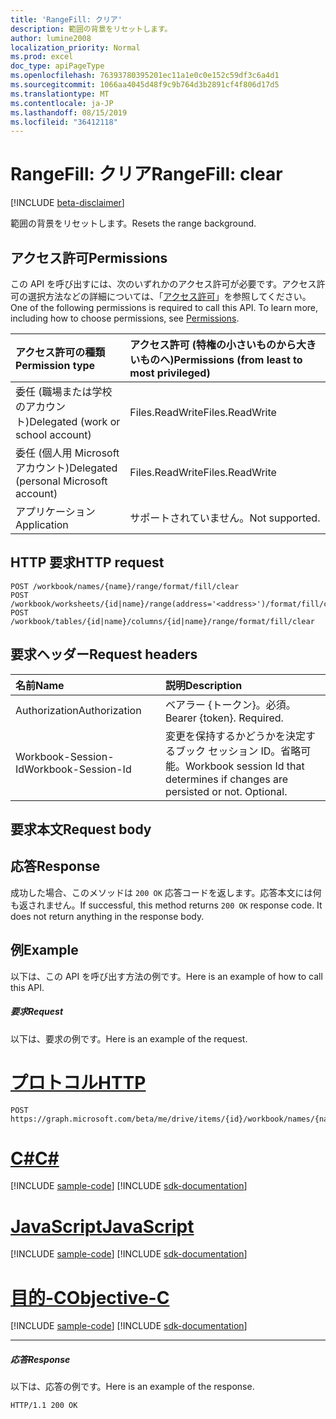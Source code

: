 ```yaml
---
title: 'RangeFill: クリア'
description: 範囲の背景をリセットします。
author: lumine2008
localization_priority: Normal
ms.prod: excel
doc_type: apiPageType
ms.openlocfilehash: 76393780395201ec11a1e0c0e152c59df3c6a4d1
ms.sourcegitcommit: 1066aa4045d48f9c9b764d3b2891cf4f806d17d5
ms.translationtype: MT
ms.contentlocale: ja-JP
ms.lasthandoff: 08/15/2019
ms.locfileid: "36412118"
---
```

# <a name="rangefill-clear"></a><span data-ttu-id="ec0d6-103">RangeFill: クリア</span><span class="sxs-lookup"><span data-stu-id="ec0d6-103">RangeFill: clear</span></span>

[!INCLUDE [beta-disclaimer](../../includes/beta-disclaimer.md)]

<span data-ttu-id="ec0d6-104">範囲の背景をリセットします。</span><span class="sxs-lookup"><span data-stu-id="ec0d6-104">Resets the range background.</span></span>
## <a name="permissions"></a><span data-ttu-id="ec0d6-105">アクセス許可</span><span class="sxs-lookup"><span data-stu-id="ec0d6-105">Permissions</span></span>
<span data-ttu-id="ec0d6-p101">この API を呼び出すには、次のいずれかのアクセス許可が必要です。アクセス許可の選択方法などの詳細については、「[アクセス許可](/graph/permissions-reference)」を参照してください。</span><span class="sxs-lookup"><span data-stu-id="ec0d6-p101">One of the following permissions is required to call this API. To learn more, including how to choose permissions, see [Permissions](/graph/permissions-reference).</span></span>

|<span data-ttu-id="ec0d6-108">アクセス許可の種類</span><span class="sxs-lookup"><span data-stu-id="ec0d6-108">Permission type</span></span>      | <span data-ttu-id="ec0d6-109">アクセス許可 (特権の小さいものから大きいものへ)</span><span class="sxs-lookup"><span data-stu-id="ec0d6-109">Permissions (from least to most privileged)</span></span>              |
|:--------------------|:---------------------------------------------------------|
|<span data-ttu-id="ec0d6-110">委任 (職場または学校のアカウント)</span><span class="sxs-lookup"><span data-stu-id="ec0d6-110">Delegated (work or school account)</span></span> | <span data-ttu-id="ec0d6-111">Files.ReadWrite</span><span class="sxs-lookup"><span data-stu-id="ec0d6-111">Files.ReadWrite</span></span>    |
|<span data-ttu-id="ec0d6-112">委任 (個人用 Microsoft アカウント)</span><span class="sxs-lookup"><span data-stu-id="ec0d6-112">Delegated (personal Microsoft account)</span></span> | <span data-ttu-id="ec0d6-113">Files.ReadWrite</span><span class="sxs-lookup"><span data-stu-id="ec0d6-113">Files.ReadWrite</span></span>    |
|<span data-ttu-id="ec0d6-114">アプリケーション</span><span class="sxs-lookup"><span data-stu-id="ec0d6-114">Application</span></span> | <span data-ttu-id="ec0d6-115">サポートされていません。</span><span class="sxs-lookup"><span data-stu-id="ec0d6-115">Not supported.</span></span> |

## <a name="http-request"></a><span data-ttu-id="ec0d6-116">HTTP 要求</span><span class="sxs-lookup"><span data-stu-id="ec0d6-116">HTTP request</span></span>
<!-- { "blockType": "ignored" } -->
```http
POST /workbook/names/{name}/range/format/fill/clear
POST /workbook/worksheets/{id|name}/range(address='<address>')/format/fill/clear
POST /workbook/tables/{id|name}/columns/{id|name}/range/format/fill/clear

```
## <a name="request-headers"></a><span data-ttu-id="ec0d6-117">要求ヘッダー</span><span class="sxs-lookup"><span data-stu-id="ec0d6-117">Request headers</span></span>
| <span data-ttu-id="ec0d6-118">名前</span><span class="sxs-lookup"><span data-stu-id="ec0d6-118">Name</span></span>       | <span data-ttu-id="ec0d6-119">説明</span><span class="sxs-lookup"><span data-stu-id="ec0d6-119">Description</span></span>|
|:---------------|:----------|
| <span data-ttu-id="ec0d6-120">Authorization</span><span class="sxs-lookup"><span data-stu-id="ec0d6-120">Authorization</span></span>  | <span data-ttu-id="ec0d6-p102">ベアラー {トークン}。必須。</span><span class="sxs-lookup"><span data-stu-id="ec0d6-p102">Bearer {token}. Required.</span></span> |
| <span data-ttu-id="ec0d6-123">Workbook-Session-Id</span><span class="sxs-lookup"><span data-stu-id="ec0d6-123">Workbook-Session-Id</span></span>  | <span data-ttu-id="ec0d6-p103">変更を保持するかどうかを決定するブック セッション ID。省略可能。</span><span class="sxs-lookup"><span data-stu-id="ec0d6-p103">Workbook session Id that determines if changes are persisted or not. Optional.</span></span>|

## <a name="request-body"></a><span data-ttu-id="ec0d6-126">要求本文</span><span class="sxs-lookup"><span data-stu-id="ec0d6-126">Request body</span></span>

## <a name="response"></a><span data-ttu-id="ec0d6-127">応答</span><span class="sxs-lookup"><span data-stu-id="ec0d6-127">Response</span></span>

<span data-ttu-id="ec0d6-p104">成功した場合、このメソッドは `200 OK` 応答コードを返します。応答本文には何も返されません。</span><span class="sxs-lookup"><span data-stu-id="ec0d6-p104">If successful, this method returns `200 OK` response code. It does not return anything in the response body.</span></span>

## <a name="example"></a><span data-ttu-id="ec0d6-130">例</span><span class="sxs-lookup"><span data-stu-id="ec0d6-130">Example</span></span>
<span data-ttu-id="ec0d6-131">以下は、この API を呼び出す方法の例です。</span><span class="sxs-lookup"><span data-stu-id="ec0d6-131">Here is an example of how to call this API.</span></span>
##### <a name="request"></a><span data-ttu-id="ec0d6-132">要求</span><span class="sxs-lookup"><span data-stu-id="ec0d6-132">Request</span></span>
<span data-ttu-id="ec0d6-133">以下は、要求の例です。</span><span class="sxs-lookup"><span data-stu-id="ec0d6-133">Here is an example of the request.</span></span>

# <a name="httptabhttp"></a>[<span data-ttu-id="ec0d6-134">プロトコル</span><span class="sxs-lookup"><span data-stu-id="ec0d6-134">HTTP</span></span>](#tab/http)
<!-- {
  "blockType": "request",
  "name": "rangefill_clear"
}-->
```http
POST https://graph.microsoft.com/beta/me/drive/items/{id}/workbook/names/{name}/range/format/fill/clear
```
# <a name="ctabcsharp"></a>[<span data-ttu-id="ec0d6-135">C#</span><span class="sxs-lookup"><span data-stu-id="ec0d6-135">C#</span></span>](#tab/csharp)
[!INCLUDE [sample-code](../includes/snippets/csharp/rangefill-clear-csharp-snippets.md)]
[!INCLUDE [sdk-documentation](../includes/snippets/snippets-sdk-documentation-link.md)]

# <a name="javascripttabjavascript"></a>[<span data-ttu-id="ec0d6-136">JavaScript</span><span class="sxs-lookup"><span data-stu-id="ec0d6-136">JavaScript</span></span>](#tab/javascript)
[!INCLUDE [sample-code](../includes/snippets/javascript/rangefill-clear-javascript-snippets.md)]
[!INCLUDE [sdk-documentation](../includes/snippets/snippets-sdk-documentation-link.md)]

# <a name="objective-ctabobjc"></a>[<span data-ttu-id="ec0d6-137">目的-C</span><span class="sxs-lookup"><span data-stu-id="ec0d6-137">Objective-C</span></span>](#tab/objc)
[!INCLUDE [sample-code](../includes/snippets/objc/rangefill-clear-objc-snippets.md)]
[!INCLUDE [sdk-documentation](../includes/snippets/snippets-sdk-documentation-link.md)]

---


##### <a name="response"></a><span data-ttu-id="ec0d6-138">応答</span><span class="sxs-lookup"><span data-stu-id="ec0d6-138">Response</span></span>
<span data-ttu-id="ec0d6-139">以下は、応答の例です。</span><span class="sxs-lookup"><span data-stu-id="ec0d6-139">Here is an example of the response.</span></span> 
<!-- {
  "blockType": "response",
  "truncated": true,
  "@odata.type": "microsoft.graph.none"
} -->
```http
HTTP/1.1 200 OK
```

<!-- uuid: 8fcb5dbc-d5aa-4681-8e31-b001d5168d79
2015-10-25 14:57:30 UTC -->
<!--
{
  "type": "#page.annotation",
  "description": "RangeFill: clear",
  "keywords": "",
  "section": "documentation",
  "tocPath": "",
  "suppressions": [
  ]
}
-->

